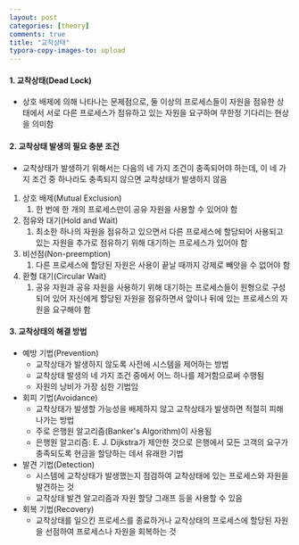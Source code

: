 ```yaml
---
layout: post
categories: [theory]
comments: true
title: "교착상태"
typora-copy-images-to: upload
---
```


#### 1. 교착상태(Dead Lock)

- 상호 배제에 의해 나타나는 문제점으로, 둘 이상의 프로세스들이 자원을 점유한 상태에서 서로 다른 프로세스가 점유하고 있는 자원을 요구하며 무한정 기다리는 현상을 의미함

#### 2. 교착상태 발생의 필요 충분 조건

- 교착상태가 발생하기 위해서는 다음의 네 가지 조건이 충족되어야 하는데, 이 네 가지 조건 중 하나라도 충족되지 않으면 교착상태가 발생하지 않음

1. 상호 배제(Mutual Exclusion)
   1. 한 번에 한 개의 프로세스만이 공유 자원을 사용할 수 있어야 함
2. 점유와 대기(Hold and Wait)
   1. 최소한 하나의 자원을 점유하고 있으면서 다른 프로세스에 할당되어 사용되고 있는 자원을 추가로 점유하기 위해 대기하는 프로세스가 있어야 함
3. 비선점(Non-preemption)
   1. 다른 프로세스에 할당된 자원은 사용이 끝날 때까지 강제로 빼앗을 수 없어야 함
4. 환형 대기(Circular Wait)
   1. 공유 자원과 공유 자원을 사용하기 위해 대기하는 프로세스들이 원형으로 구성되어 있어 자신에게 할당된 자원을 점유하면서 앞이나 뒤에 있는 프로세스의 자원을 요구해야 함

#### 3. 교착상태의 해결 방법

- 예방 기법(Prevention)
  - 교착상태가 발생하지 않도록 사전에 시스템을 제어하는 방법
  - 교착상태 발생의 네 가지 조건 중에서 어느 하나를 제거함으로써 수행됨
  - 자원의 낭비가 가장 심한 기법임
- 회피 기법(Avoidance)
  - 교착상태가 발생할 가능성을 배제하지 않고 교착상태가 발생하면 적절히 피해나가는 방법
  - 주로 은행원 알고리즘(Banker's Algorithm)이 사용됨
  - 은행원 알고리즘: E. J. Dijkstra가 제안한 것으로 은행에서 모든 고객의 요구가 충족되도록 현금을 할당하는 데서 유래한 기법
- 발견 기법(Detection)
  - 시스템에 교착상태가 발생했는지 점검하여 교착상태에 있는 프로세스와 자원을 발견하는 것
  - 교착상태 발견 알고리즘과 자원 할당 그래프 등을 사용할 수 있음
- 회복 기법(Recovery)
  - 교착상태를 일으킨 프로세스를 종료하거나 교착상태의 프로세스에 할당된 자원을 선점하여 프로세스나 자원을 회복하는 것